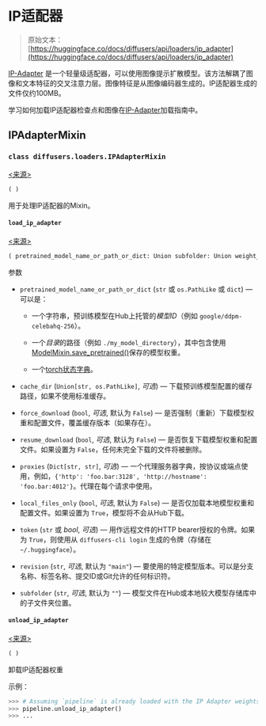 # IP适配器

> 原始文本：[https://huggingface.co/docs/diffusers/api/loaders/ip_adapter](https://huggingface.co/docs/diffusers/api/loaders/ip_adapter)

[IP-Adapter](https://hf.co/papers/2308.06721) 是一个轻量级适配器，可以使用图像提示扩散模型。该方法解耦了图像和文本特征的交叉注意力层。图像特征是从图像编码器生成的。IP适配器生成的文件仅约100MB。

学习如何加载IP适配器检查点和图像在[IP-Adapter](../../using-diffusers/loading_adapters#ip-adapter)加载指南中。

## IPAdapterMixin

### `class diffusers.loaders.IPAdapterMixin`

[<来源>](https://github.com/huggingface/diffusers/blob/v0.26.3/src/diffusers/loaders/ip_adapter.py#L43)

```py
( )
```

用于处理IP适配器的Mixin。

#### `load_ip_adapter`

[<来源>](https://github.com/huggingface/diffusers/blob/v0.26.3/src/diffusers/loaders/ip_adapter.py#L46)

```py
( pretrained_model_name_or_path_or_dict: Union subfolder: Union weight_name: Union **kwargs )
```

参数

+   `pretrained_model_name_or_path_or_dict` (`str` 或 `os.PathLike` 或 `dict`) — 可以是：

    +   一个字符串，预训练模型在Hub上托管的*模型ID*（例如 `google/ddpm-celebahq-256`）。

    +   一个*目录*的路径（例如 `./my_model_directory`），其中包含使用[ModelMixin.save_pretrained()](/docs/diffusers/v0.26.3/en/api/models/overview#diffusers.ModelMixin.save_pretrained)保存的模型权重。

    +   一个[torch状态字典](https://pytorch.org/tutorials/beginner/saving_loading_models.html#what-is-a-state-dict)。

+   `cache_dir` (`Union[str, os.PathLike]`, *可选*) — 下载预训练模型配置的缓存路径，如果不使用标准缓存。

+   `force_download` (`bool`, *可选*, 默认为 `False`) — 是否强制（重新）下载模型权重和配置文件，覆盖缓存版本（如果存在）。

+   `resume_download` (`bool`, *可选*, 默认为 `False`) — 是否恢复下载模型权重和配置文件。如果设置为 `False`，任何未完全下载的文件将被删除。

+   `proxies` (`Dict[str, str]`, *可选*) — 一个代理服务器字典，按协议或端点使用，例如，`{'http': 'foo.bar:3128', 'http://hostname': 'foo.bar:4012'}`。代理在每个请求中使用。

+   `local_files_only` (`bool`, *可选*, 默认为 `False`) — 是否仅加载本地模型权重和配置文件。如果设置为 `True`，模型将不会从Hub下载。

+   `token` (`str` 或 *bool*, *可选*) — 用作远程文件的HTTP bearer授权的令牌。如果为 `True`，则使用从 `diffusers-cli login` 生成的令牌（存储在 `~/.huggingface`）。

+   `revision` (`str`, *可选*, 默认为 `"main"`) — 要使用的特定模型版本。可以是分支名称、标签名称、提交ID或Git允许的任何标识符。

+   `subfolder` (`str`, *可选*, 默认为 `""`) — 模型文件在Hub或本地较大模型存储库中的子文件夹位置。

#### `unload_ip_adapter`

[<来源>](https://github.com/huggingface/diffusers/blob/v0.26.3/src/diffusers/loaders/ip_adapter.py#L191)

```py
( )
```

卸载IP适配器权重

示例：

```py
>>> # Assuming `pipeline` is already loaded with the IP Adapter weights.
>>> pipeline.unload_ip_adapter()
>>> ...
```
